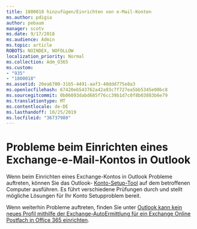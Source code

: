 ```yaml
---
title: 1800018 hinzufügen/Einrichten von e-Mail-Konten
ms.author: pdigia
author: pebaum
manager: scotv
ms.date: 9/17/2018
ms.audience: Admin
ms.topic: article
ROBOTS: NOINDEX, NOFOLLOW
localization_priority: Normal
ms.collection: Adm_O365
ms.custom:
- "935"
- "1800018"
ms.assetid: 20ea6700-31b5-4491-aaf3-40ddd775e8a3
ms.openlocfilehash: 67420eb543762a42a93c7f727ea5bb5345e00bc8
ms.sourcegitcommit: 0b06093dabd685f76cc39b1d7c0f8b03883b6e79
ms.translationtype: MT
ms.contentlocale: de-DE
ms.lasthandoff: 10/25/2019
ms.locfileid: "36737980"
---
```

# <a name="problems-setting-up-an-exchange-email-account-in-outlook"></a>Probleme beim Einrichten eines Exchange-e-Mail-Kontos in Outlook

Wenn beim Einrichten eines Exchange-Kontos in Outlook Probleme auftreten, können Sie das Outlook- [Konto-Setup-Tool](https://aka.ms/SaRA-OutlookSetupProfile) auf dem betroffenen Computer ausführen. Es führt verschiedene Prüfungen durch und stellt mögliche Lösungen für Ihr Konto Setupproblem bereit.
  
Wenn weiterhin Probleme auftreten, finden Sie unter [Outlook kann kein neues Profil mithilfe der Exchange-AutoErmittlung für ein Exchange Online Postfach in Office 365 einrichten](https://docs.microsoft.com/exchange/troubleshoot/outlook-profiles/cannot-set-up-profile-autodiscover).
  
